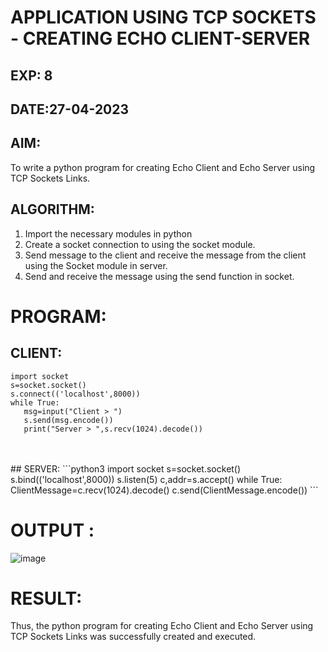 # APPLICATION USING TCP SOCKETS - CREATING ECHO CLIENT-SERVER



## EXP: 8

## DATE:27-04-2023

## AIM:
To write a python program for creating Echo Client and Echo Server using TCP
Sockets Links.

## ALGORITHM:
1. Import the necessary modules in python
2. Create a socket connection to using the socket module.
3. Send message to the client and receive the message from the client using the Socket module in
server.
4. Send and receive the message using the send function in socket.
# PROGRAM:
## CLIENT:
```python3
import socket
s=socket.socket()
s.connect(('localhost',8000))
while True:
   msg=input("Client > ")
   s.send(msg.encode())
   print("Server > ",s.recv(1024).decode())
  ```
 <br>
 <br>
## SERVER:
```python3
import socket
s=socket.socket()
s.bind(('localhost',8000))
s.listen(5)
c,addr=s.accept()
while True:
   ClientMessage=c.recv(1024).decode()
   c.send(ClientMessage.encode())
```
   
# OUTPUT :
![image](https://github.com/Bhargava-123/EX-8/assets/85554376/a6d9b6f3-852c-4e42-ab27-1117a50abbf9)





# RESULT:
Thus, the python program for creating Echo Client and Echo Server using TCP Sockets Links
was successfully created and executed.
